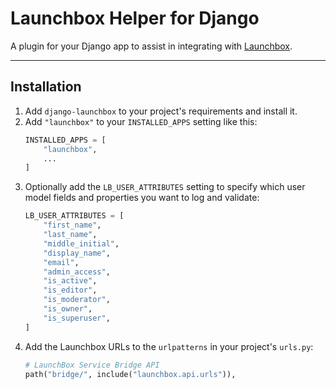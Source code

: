 # Launchbox Helper for Django

A plugin for your Django app to assist in integrating with [Launchbox](https://github.com/nasa-jpl/launchbox).


---

## Installation

1. Add `django-launchbox` to your project's requirements and install it.
2. Add `"launchbox"` to your `INSTALLED_APPS` setting like this:
   ```python
   INSTALLED_APPS = [
       "launchbox",
       ...
   ]
   ```
3. Optionally add the `LB_USER_ATTRIBUTES` setting to specify which
   user model fields and properties you want to log and validate:
   ```python
   LB_USER_ATTRIBUTES = [
       "first_name",
       "last_name",
       "middle_initial",
       "display_name",
       "email",
       "admin_access",
       "is_active",
       "is_editor",
       "is_moderator",
       "is_owner",
       "is_superuser",
   ]
   ```
4. Add the Launchbox URLs to the `urlpatterns` in your project's `urls.py`:
   ```python
   # LaunchBox Service Bridge API
   path("bridge/", include("launchbox.api.urls")),
   ```
